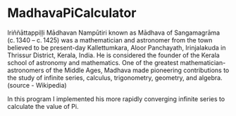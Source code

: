 # MadhavaPiCalculator
Iriññāttappiḷḷi Mādhavan Nampūtiri known as Mādhava of Sangamagrāma (c. 1340 – c. 1425) was a mathematician 
and astronomer from the town believed to be present-day Kallettumkara, Aloor Panchayath, Irinjalakuda in Thrissur 
District, Kerala, India. He is considered the founder of the Kerala school of astronomy and mathematics. 
One of the greatest mathematician-astronomers of the Middle Ages, Madhava made pioneering contributions to the 
study of infinite series, calculus, trigonometry, geometry, and algebra. (source - Wikipedia)

In this program I implemented his more rapidly converging infinite series to calculate the value of Pi.

